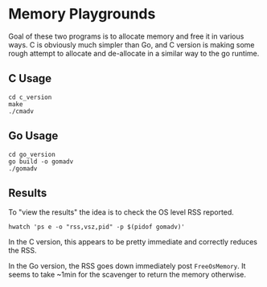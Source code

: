 # Memory Playgrounds

Goal of these two programs is to allocate memory and free it in various ways.
C is obviously much simpler than Go, and C version is making some rough attempt
to allocate and de-allocate in a similar way to the go runtime.

## C Usage
```
cd c_version
make
./cmadv
```

## Go Usage
```
cd go_version
go build -o gomadv
./gomadv
```

## Results
To "view the results" the idea is to check the OS level RSS reported.

```
hwatch 'ps e -o "rss,vsz,pid" -p $(pidof gomadv)'
```

In the C version, this appears to be pretty immediate and correctly reduces the
RSS.

In the Go version, the RSS goes down immediately post `FreeOsMemory`.
It seems to take ~1min for the scavenger to return the memory otherwise.

